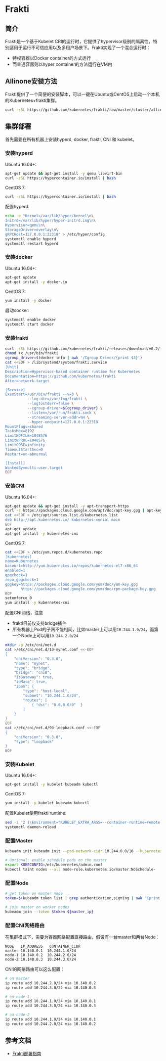 # Frakti

## 简介

Frakti是一个基于Kubelet CRI的运行时，它提供了hypervisor级别的隔离性，特别适用于运行不可信应用以及多租户场景下。Frakti实现了一个混合运行时：

* 特权容器以Docker container的方式运行
* 而普通容器则以hyper container的方法运行在VM内

## Allinone安装方法

Frakti提供了一个简便的安装脚本，可以一键在Ubuntu或CentOS上启动一个本机的Kubernetes+frakti集群。

```bash
curl -sSL https://github.com/kubernetes/frakti/raw/master/cluster/allinone.sh | bash
```

## 集群部署

首先需要在所有机器上安装hyperd, docker, frakti, CNI 和 kubelet。

### 安装hyperd

Ubuntu 16.04+:

```bash
apt-get update && apt-get install -y qemu libvirt-bin
curl -sSL https://hypercontainer.io/install | bash
```

CentOS 7:

```bash
curl -sSL https://hypercontainer.io/install | bash
```

配置hyperd:

```bash
echo -e "Kernel=/var/lib/hyper/kernel\n\
Initrd=/var/lib/hyper/hyper-initrd.img\n\
Hypervisor=qemu\n\
StorageDriver=overlay\n\
gRPCHost=127.0.0.1:22318" > /etc/hyper/config
systemctl enable hyperd
systemctl restart hyperd
```

### 安装docker

Ubuntu 16.04+:

```bash
apt-get update
apt-get install -y docker.io
```

CentOS 7:

```bash
yum install -y docker
```

启动docker:

```bash
systemctl enable docker
systemctl start docker
```

### 安装frakti

```bash
curl -sSL https://github.com/kubernetes/frakti/releases/download/v0.2/frakti -o /usr/bin/frakti
chmod +x /usr/bin/frakti
cgroup_driver=$(docker info | awk '/Cgroup Driver/{print $3}')
cat <<EOF > /lib/systemd/system/frakti.service
[Unit]
Description=Hypervisor-based container runtime for Kubernetes
Documentation=https://github.com/kubernetes/frakti
After=network.target

[Service]
ExecStart=/usr/bin/frakti --v=3 \
          --log-dir=/var/log/frakti \
          --logtostderr=false \
          --cgroup-driver=${cgroup_driver} \
          --listen=/var/run/frakti.sock \
          --streaming-server-addr=%H \
          --hyper-endpoint=127.0.0.1:22318
MountFlags=shared
TasksMax=8192
LimitNOFILE=1048576
LimitNPROC=1048576
LimitCORE=infinity
TimeoutStartSec=0
Restart=on-abnormal

[Install]
WantedBy=multi-user.target
EOF
```

### 安装CNI

Ubuntu 16.04+:

```bash
apt-get update && apt-get install -y apt-transport-https
curl -s https://packages.cloud.google.com/apt/doc/apt-key.gpg | apt-key add -
cat <<EOF > /etc/apt/sources.list.d/kubernetes.list
deb http://apt.kubernetes.io/ kubernetes-xenial main
EOF
apt-get update
apt-get install -y kubernetes-cni
```

CentOS 7:

```bash
cat <<EOF > /etc/yum.repos.d/kubernetes.repo
[kubernetes]
name=Kubernetes
baseurl=http://yum.kubernetes.io/repos/kubernetes-el7-x86_64
enabled=1
gpgcheck=1
repo_gpgcheck=1
gpgkey=https://packages.cloud.google.com/yum/doc/yum-key.gpg
       https://packages.cloud.google.com/yum/doc/rpm-package-key.gpg
EOF
setenforce 0
yum install -y kubernetes-cni
```

配置CNI网络，注意

* frakti目前仅支持bridge插件
* 所有机器上Pod的子网不能相同，比如master上可以用`10.244.1.0/24`，而第一个Node上可以用`10.244.2.0/24`

```bash
mkdir -p /etc/cni/net.d
cat >/etc/cni/net.d/10-mynet.conf <<-EOF
{
    "cniVersion": "0.3.0",
    "name": "mynet",
    "type": "bridge",
    "bridge": "cni0",
    "isGateway": true,
    "ipMasq": true,
    "ipam": {
        "type": "host-local",
        "subnet": "10.244.1.0/24",
        "routes": [
            { "dst": "0.0.0.0/0"  }
        ]
    }
}
EOF
cat >/etc/cni/net.d/99-loopback.conf <<-EOF
{
    "cniVersion": "0.3.0",
    "type": "loopback"
}
EOF
```

### 安装Kubelet

Ubuntu 16.04+:

```bash
apt-get install -y kubelet kubeadm kubectl
```

CentOS 7:

```bash
yum install -y kubelet kubeadm kubectl
```

配置Kubelet使用frakti runtime:

```bash
sed -i '2 i\Environment="KUBELET_EXTRA_ARGS=--container-runtime=remote --container-runtime-endpoint=/var/run/frakti.sock --feature-gates=AllAlpha=true"' /etc/systemd/system/kubelet.service.d/10-kubeadm.conf
systemctl daemon-reload
```

### 配置Master

```bash
kubeadm init kubeadm init --pod-network-cidr 10.244.0.0/16 --kubernetes-version latest

# Optional: enable schedule pods on the master
export KUBECONFIG=/etc/kubernetes/admin.conf
kubectl taint nodes --all node-role.kubernetes.io/master:NoSchedule-
```

### 配置Node

```bash
# get token on master node
token=$(kubeadm token list | grep authentication,signing | awk '{print $1}')

# join master on worker nodes
kubeadm join --token $token ${master_ip}
```

### 配置CNI网络路由

在集群模式下，需要为容器网络配置直接路由，假设有一台master和两台Node：

```text
NODE   IP_ADDRESS   CONTAINER_CIDR
master 10.140.0.1  10.244.1.0/24
node-1 10.140.0.2  10.244.2.0/24
node-2 10.140.0.3  10.244.3.0/24
```

CNI的网络路由可以这么配置：

```bash
# on master
ip route add 10.244.2.0/24 via 10.140.0.2
ip route add 10.244.3.0/24 via 10.140.0.3

# on node-1
ip route add 10.244.1.0/24 via 10.140.0.1
ip route add 10.244.3.0/24 via 10.140.0.3

# on node-2
ip route add 10.244.1.0/24 via 10.140.0.1
ip route add 10.244.2.0/24 via 10.140.0.2
```

## 参考文档

* [Frakti部署指南](https://github.com/kubernetes/frakti/blob/master/docs/deploy.md)

